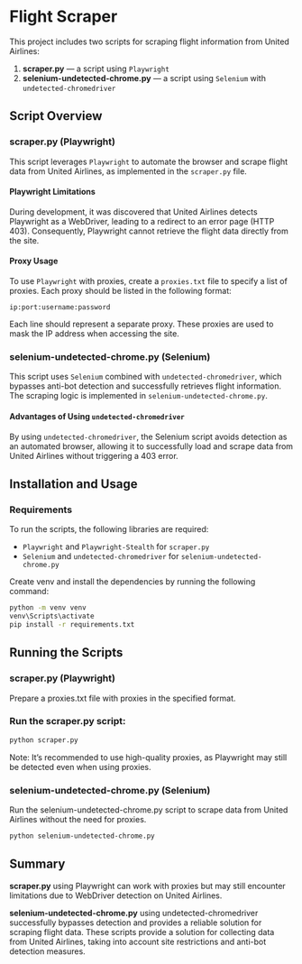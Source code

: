 # Flight Scraper

This project includes two scripts for scraping flight information from United Airlines:

1. **scraper.py** — a script using `Playwright`
2. **selenium-undetected-chrome.py** — a script using `Selenium` with `undetected-chromedriver`

## Script Overview

### scraper.py (Playwright)

This script leverages `Playwright` to automate the browser and scrape flight data from United Airlines, as implemented in the `scraper.py` file.

#### Playwright Limitations

During development, it was discovered that United Airlines detects Playwright as a WebDriver, leading to a redirect to an error page (HTTP 403). Consequently, Playwright cannot retrieve the flight data directly from the site.

#### Proxy Usage

To use `Playwright` with proxies, create a `proxies.txt` file to specify a list of proxies. Each proxy should be listed in the following format:

`ip:port:username:password`

Each line should represent a separate proxy. These proxies are used to mask the IP address when accessing the site.

### selenium-undetected-chrome.py (Selenium)

This script uses `Selenium` combined with `undetected-chromedriver`, which bypasses anti-bot detection and successfully retrieves flight information. The scraping logic is implemented in `selenium-undetected-chrome.py`.

#### Advantages of Using `undetected-chromedriver`

By using `undetected-chromedriver`, the Selenium script avoids detection as an automated browser, allowing it to successfully load and scrape data from United Airlines without triggering a 403 error.

## Installation and Usage

### Requirements

To run the scripts, the following libraries are required:

- `Playwright` and `Playwright-Stealth` for `scraper.py`
- `Selenium` and `undetected-chromedriver` for `selenium-undetected-chrome.py`

Create venv and install the dependencies by running the following command:

```bash
python -m venv venv
venv\Scripts\activate
pip install -r requirements.txt
```
## Running the Scripts

### scraper.py (Playwright)

Prepare a proxies.txt file with proxies in the specified format.

### Run the scraper.py script:

```bash
python scraper.py
```
Note: It’s recommended to use high-quality proxies, as Playwright may still be detected even when using proxies.

### selenium-undetected-chrome.py (Selenium)
Run the selenium-undetected-chrome.py script to scrape data from United Airlines without the need for proxies.

```bash
python selenium-undetected-chrome.py
```

## Summary
**scraper.py** using Playwright can work with proxies but may still encounter limitations due to WebDriver detection on United Airlines.

**selenium-undetected-chrome.py** using undetected-chromedriver successfully bypasses detection and provides a reliable solution for scraping flight data.
These scripts provide a solution for collecting data from United Airlines, taking into account site restrictions and anti-bot detection measures.
